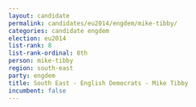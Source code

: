 ```yaml
---
layout: candidate
permalink: candidates/eu2014/engdem/mike-tibby/
categories: candidate engdem
election: eu2014
list-rank: 8
list-rank-ordinal: 8th
person: mike-tibby
region: south-east
party: engdem
title: South East - English Democrats - Mike Tibby
incumbent: false
---
```

